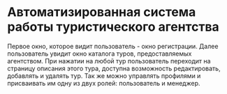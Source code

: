 # Автоматизированная система работы туристического агентства
Первое окно, которое видит пользователь - окно регистрации.
Далее пользователь увидит окно каталога туров, предоставляемых агентством. 
При нажатии на любой тур пользователь переходит на страницу описания этого тура, доступна возможность редактировать, добавлять и удалять тур.
Так же можно управлять профилями и присваивать им одну из двух ролей: пользователь и менеджер.
